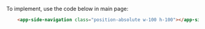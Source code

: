 To implement, use the code below in main page:

```html
    <app-side-navigation class="position-absolute w-100 h-100"></app-side-navigation>
```